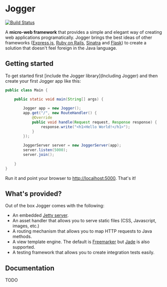 # Jogger

[![Build Status](https://buildhive.cloudbees.com/job/germanescobar/job/jogger/badge/icon)](https://buildhive.cloudbees.com/job/germanescobar/job/jogger/)

A **micro-web framework** that provides a simple and elegant way of creating web applications programatically. Jogger brings the best ideas of other frameworks ([Express.js](http://expressjs.com/), [Ruby on Rails](http://rubyonrails.org/), [Sinatra](http://www.sinatrarb.com/) and [Flask](http://flask.pocoo.org/)) to create a solution that doesn't feel foreign in the Java language.

## Getting started

To get started first [include the Jogger library](Including Jogger) and then create your first Jogger app like this:

```java
public class Main {

    public static void main(String[] args) {
    
        Jogger app = new Jogger();
        app.get("/", new RouteHandler() {
            @Override
            public void handle(Request request, Response response) {
                response.write("<h1>Hello World!</h1>");
            }
        });
        
        JoggerServer server = new JoggerServer(app);
        server.listen(5000);
        server.join();
        
    }
}
```
Run it and point your browser to [http://localhost:5000](http://localhost:5000). That's it!

## What's provided?

Out of the box Jogger comes with the following:

* An embedded [Jetty server](http://www.eclipse.org/jetty/).
* An asset handler that allows you to serve static files (CSS, Javascript, images, etc.)
* A routing mechanism that allows you to map HTTP requests to Java methods.
* A view template engine. The default is [Freemarker](http://freemarker.sourceforge.net/) but [Jade](https://github.com/neuland/jade4j) is also supported.
* A testing framework that allows you to create integration tests easily.

## Documentation

TODO
